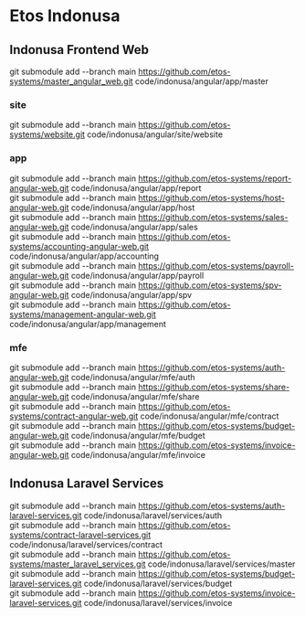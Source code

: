 # Etos Indonusa


## Indonusa Frontend Web
git submodule add --branch main  https://github.com/etos-systems/master_angular_web.git code/indonusa/angular/app/master <br />


### site
git submodule add --branch main  https://github.com/etos-systems/website.git code/indonusa/angular/site/website <br />

### app
git submodule add --branch main  https://github.com/etos-systems/report-angular-web.git code/indonusa/angular/app/report <br />
git submodule add --branch main  https://github.com/etos-systems/host-angular-web.git code/indonusa/angular/app/host <br />
git submodule add --branch main  https://github.com/etos-systems/sales-angular-web.git code/indonusa/angular/app/sales <br />
git submodule add --branch main  https://github.com/etos-systems/accounting-angular-web.git code/indonusa/angular/app/accounting <br />
git submodule add --branch main  https://github.com/etos-systems/payroll-angular-web.git code/indonusa/angular/app/payroll <br />
git submodule add --branch main  https://github.com/etos-systems/spv-angular-web.git code/indonusa/angular/app/spv <br />
git submodule add --branch main  https://github.com/etos-systems/management-angular-web.git code/indonusa/angular/app/management <br />

### mfe

git submodule add --branch main  https://github.com/etos-systems/auth-angular-web.git code/indonusa/angular/mfe/auth <br />
git submodule add --branch main  https://github.com/etos-systems/share-angular-web.git code/indonusa/angular/mfe/share <br />
git submodule add --branch main  https://github.com/etos-systems/contract-angular-web.git code/indonusa/angular/mfe/contract <br />
git submodule add --branch main  https://github.com/etos-systems/budget-angular-web.git code/indonusa/angular/mfe/budget <br />
git submodule add --branch main  https://github.com/etos-systems/invoice-angular-web.git code/indonusa/angular/mfe/invoice <br />


## Indonusa Laravel Services
git submodule add --branch main  https://github.com/etos-systems/auth-laravel-services.git code/indonusa/laravel/services/auth <br />
git submodule add --branch main  https://github.com/etos-systems/contract-laravel-services.git code/indonusa/laravel/services/contract <br />
git submodule add --branch main  https://github.com/etos-systems/master_laravel_services.git code/indonusa/laravel/services/master <br />
git submodule add --branch main  https://github.com/etos-systems/budget-laravel-services.git code/indonusa/laravel/services/budget <br />
git submodule add --branch main  https://github.com/etos-systems/invoice-laravel-services.git code/indonusa/laravel/services/invoice <br />

